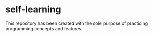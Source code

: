# self-learning

This repository has been created with the sole purpose of practicing programming concepts and features.
